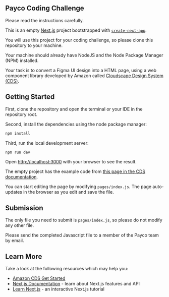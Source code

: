 ## Payco Coding Challenge

Please read the instructions carefully. 

This is an empty [Next.js](https://nextjs.org/) project bootstrapped with [`create-next-app`](https://github.com/vercel/next.js/tree/canary/packages/create-next-app). 

You will use this project for your coding challenge, so please clone this repository to your machine. 

Your machine should already have NodeJS and the Node Package Manager (NPM) installed.

Your task is to convert a Figma UI design into a HTML page, using a web component library developed by Amazon called [Cloudscape Design System (CDS)](https://cloudscape.design/components/).

## Getting Started

First, clone the repository and open the terminal or your IDE in the repository root.

Second, install the dependencies using the node package manager:

```bash
npm install
```

Third, run the local development server:

```bash
npm run dev
```

Open [http://localhost:3000](http://localhost:3000) with your browser to see the result.

The empty project has the example code from [this page in the CDS documentation](https://cloudscape.design/get-started/integration/using-cloudscape-components/).

You can start editing the page by modifying `pages/index.js`. The page auto-updates in the browser as you edit and save the file.

## Submission

The only file you need to submit is `pages/index.js`, so please do not modify any other file.

Please send the completed Javascript file to a member of the Payco team by email.

## Learn More

Take a look at the following resources which may help you:

- [Amazon CDS Get Started](https://cloudscape.design/get-started/guides/get-started-dev/)
- [Next.js Documentation](https://nextjs.org/docs) - learn about Next.js features and API
- [Learn Next.js](https://nextjs.org/learn) - an interactive Next.js tutorial
